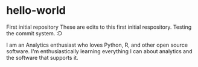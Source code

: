 # hello-world
First initial repository
These are edits to this first initial respository. Testing the commit system. :D

I am an Analytics enthusiast who loves Python, R, and other open source software. I'm enthusiastically learning everything I can about analytics and the software that supports it. 

